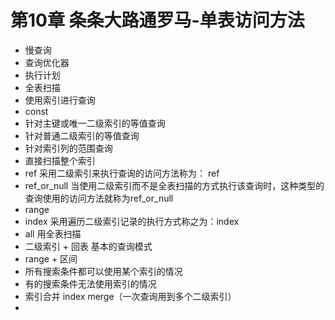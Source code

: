 # 第10章 条条大路通罗马-单表访问方法

- 慢查询
- 查询优化器
- 执行计划
- 全表扫描
- 使用索引进行查询
- const
- 针对主键或唯一二级索引的等值查询
- 针对普通二级索引的等值查询
- 针对索引列的范围查询
- 直接扫描整个索引
- ref 采用二级索引来执行查询的访问方法称为： ref
- ref_or_null  当使用二级索引而不是全表扫描的方式执行该查询时，这种类型的查询使用的访问方法就称为ref_or_null
- range
- index 采用遍历二级索引记录的执行方式称之为：index
- all 用全表扫描
- 二级索引 + 回表 基本的查询模式
- range + 区间
- 所有搜索条件都可以使用某个索引的情况
- 有的搜索条件无法使用索引的情况
- 索引合并 index merge（一次查询用到多个二级索引）
- 
